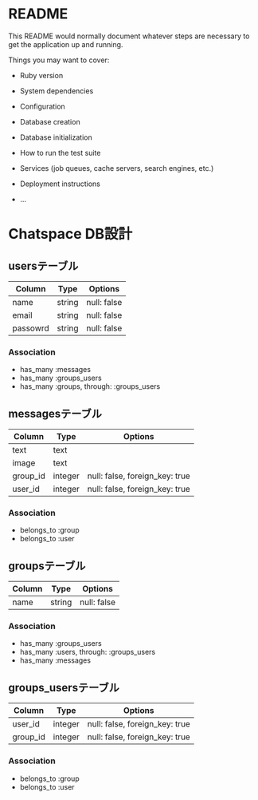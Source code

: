 # README

This README would normally document whatever steps are necessary to get the
application up and running.

Things you may want to cover:

* Ruby version

* System dependencies

* Configuration

* Database creation

* Database initialization

* How to run the test suite

* Services (job queues, cache servers, search engines, etc.)

* Deployment instructions

* ...

# Chatspace DB設計
## usersテーブル

|Column  |Type  |Options    |
|--------|------|-----------|
|name    |string|null: false|
|email   |string|null: false|
|passowrd|string|null: false|

### Association
- has_many :messages
- has_many :groups_users
- has_many  :groups,  through:  :groups_users



## messagesテーブル

|Column  |Type   |Options                       |
|--------|-------|------------------------------|
|text    |text   |
|image   |text   |
|group_id|integer|null: false, foreign_key: true|
|user_id |integer|null: false, foreign_key: true|

### Association
- belongs_to :group
- belongs_to :user



## groupsテーブル

|Column|Type  |Options    |
|------|------|-----------|
|name  |string|null: false|

### Association
- has_many :groups_users
- has_many  :users,  through:  :groups_users
- has_many :messages



## groups_usersテーブル

|Column  |Type   |Options                       |
|--------|-------|------------------------------|
|user_id |integer|null: false, foreign_key: true|
|group_id|integer|null: false, foreign_key: true|

### Association
- belongs_to :group
- belongs_to :user
